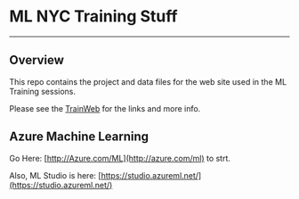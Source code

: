 # ML NYC Training Stuff #
---
## Overview ##
This repo contains the project and data files for the web site used in the ML Training sessions.

Please see the [TrainWeb](http://mltrainweb.azurewebsites.net) for the links and more info.

## Azure Machine Learning ##
Go Here: [http://Azure.com/ML](http://azure.com/ml) to strt.

Also, ML Studio is here: [https://studio.azureml.net/](https://studio.azureml.net/)

